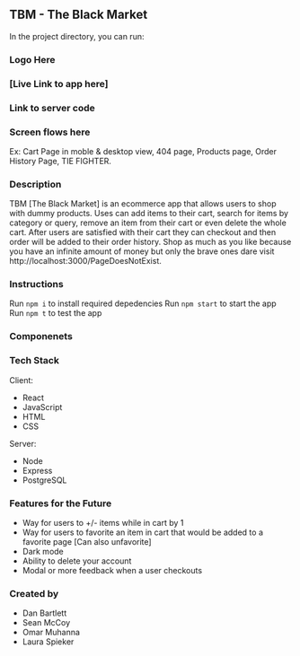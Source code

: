 

## TBM - The Black Market

In the project directory, you can run:


### Logo Here

### [Live Link to app here]

### Link to server code



### Screen flows here

Ex: Cart Page in moble & desktop view, 404 page, Products page, Order History Page, TIE FIGHTER.




### Description

TBM [The Black Market] is an ecommerce app that allows users to shop with dummy products. Uses can add items to their cart, search for items by category or query, remove an item from their cart or even delete the whole cart. After users are satisfied with their cart they can checkout and then order will be added to their order history. Shop as much as you like because you have an infinite amount of money but only the brave ones dare visit http://localhost:3000/PageDoesNotExist.


### Instructions

Run `npm i` to install required depedencies
Run `npm start` to start the app
Run `npm t` to test the app


### Componenets





### Tech Stack

Client:

* React
* JavaScript
* HTML
* CSS


Server:

* Node
* Express
* PostgreSQL


### Features for the Future
 * Way for users to +/- items while in cart by 1
 * Way for users to favorite an item in cart that would be added to a favorite page [Can also unfavorite]
 * Dark mode
 * Ability to delete your account
 * Modal or more feedback when a user checkouts

### Created by

* Dan Bartlett
* Sean McCoy
* Omar Muhanna
* Laura Spieker

